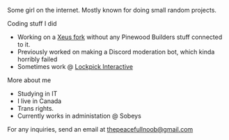 Some girl on the internet. Mostly known for doing small random projects.


Coding stuff I did
- Working on a [Xeus fork](https://github.com/femou1/xeus) without any Pinewood Builders stuff connected to it.
- Previously worked on making a Discord moderation bot, which kinda horribly failed
- Sometimes work @ [Lockpick Interactive](https://github.com/LockpickInteractive)

More about me 
- Studying in IT
- I live in Canada
- Trans rights.
- Currently works in administation @ Sobeys

For any inquiries, send an email at thepeacefullnoob@gmail.com
